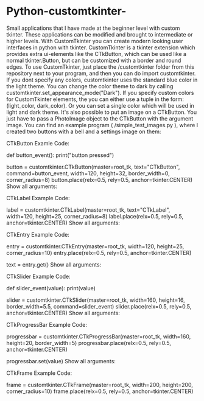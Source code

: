 # Python-customtkinter-
Small applications that I have made at the beginner level with custom tkinter. These applications can be modified and brought to intermediate or higher levels.
With CustomTkinter you can create modern looking user interfaces in python with tkinter. CustomTkinter is a tkinter extension which provides extra ui-elements like the CTkButton, which can be used like a normal tkinter.Button, but can be customized with a border and round edges.
To use CustomTkinter, just place the /customtkinter folder from this repository next to your program, and then you can do import customtkinter.
If you dont specify any colors, customtkinter uses the standard blue color in the light theme. You can change the color theme to dark by calling customtkinter.set_appearance_mode("Dark"). If you specify custom colors for CustomTkinter elements, the you can either use a tuple in the form: (light_color, dark_color). Or you can set a single color which will be used in light and dark theme.
It's also possible to put an image on a CTkButton. You just have to pass a PhotoImage object to the CTkButton with the argument image. You can find an example program ( /simple_test_images.py ), where I created two buttons with a bell and a settings image on them:

CTkButton
Examle Code:

def button_event():
    print("button pressed")

button = customtkinter.CTkButton(master=root_tk,
                                 text="CTkButton",
                                 command=button_event,
                                 width=120,
                                 height=32,
                                 border_width=0,
                                 corner_radius=8)
button.place(relx=0.5, rely=0.5, anchor=tkinter.CENTER)
Show all arguments:

CTkLabel
Example Code:

label = customtkinter.CTkLabel(master=root_tk,
                               text="CTkLabel",
                               width=120,
                               height=25,
                               corner_radius=8)
label.place(relx=0.5, rely=0.5, anchor=tkinter.CENTER)
Show all arguments:

CTkEntry
Example Code:

entry = customtkinter.CTkEntry(master=root_tk,
                               width=120,
                               height=25,
                               corner_radius=10)
entry.place(relx=0.5, rely=0.5, anchor=tkinter.CENTER)

text = entry.get()
Show all arguments:

CTkSlider
Example Code:

def slider_event(value):
    print(value)

slider = customtkinter.CTkSlider(master=root_tk,
                                 width=160,
                                 height=16,
                                 border_width=5.5,
                                 command=slider_event)
slider.place(relx=0.5, rely=0.5, anchor=tkinter.CENTER)
Show all arguments:

CTkProgressBar
Example Code:

progressbar = customtkinter.CTkProgressBar(master=root_tk,
                                           width=160,
                                           height=20,
                                           border_width=5)
progressbar.place(relx=0.5, rely=0.5, anchor=tkinter.CENTER)

progressbar.set(value)
Show all arguments:

CTkFrame
Example Code:

frame = customtkinter.CTkFrame(master=root_tk,
                               width=200,
                               height=200,
                               corner_radius=10)
frame.place(relx=0.5, rely=0.5, anchor=tkinter.CENTER)
